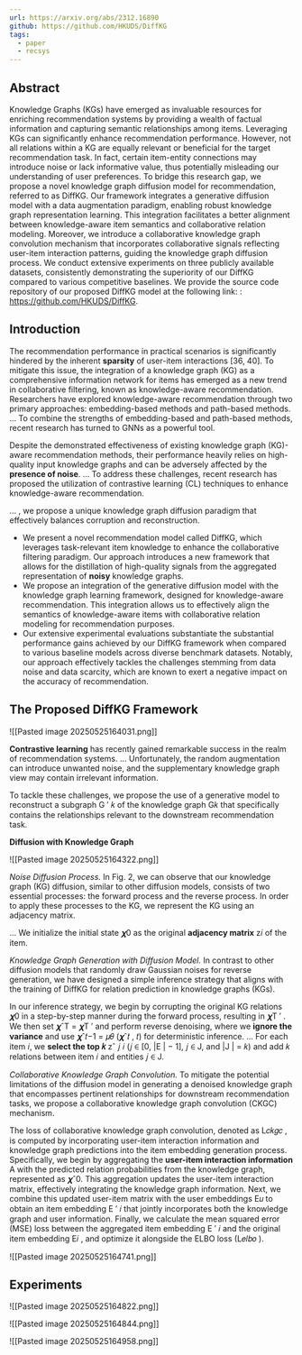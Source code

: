 ```yaml
---
url: https://arxiv.org/abs/2312.16890
github: https://github.com/HKUDS/DiffKG
tags:
  - paper
  - recsys
---
```

## Abstract

Knowledge Graphs (KGs) have emerged as invaluable resources for enriching recommendation systems by providing a wealth of factual information and capturing semantic relationships among items. Leveraging KGs can significantly enhance recommendation performance. However, not all relations within a KG are equally relevant or beneficial for the target recommendation task. In fact, certain item-entity connections may introduce noise or lack informative value, thus potentially misleading our understanding of user preferences. To bridge this research gap, we propose a novel knowledge graph diffusion model for recommendation, referred to as DiffKG. Our framework integrates a generative diffusion model with a data augmentation paradigm, enabling robust knowledge graph representation learning. This integration facilitates a better alignment between knowledge-aware item semantics and collaborative relation modeling. Moreover, we introduce a collaborative knowledge graph convolution mechanism that incorporates collaborative signals reflecting user-item interaction patterns, guiding the knowledge graph diffusion process. We conduct extensive experiments on three publicly available datasets, consistently demonstrating the superiority of our DiffKG compared to various competitive baselines. We provide the source code repository of our proposed DiffKG model at the following link: : https://github.com/HKUDS/DiffKG.

## Introduction

The recommendation performance in practical scenarios is significantly hindered by the inherent **sparsity** of user-item interactions [36, 40]. To mitigate this issue, the integration of a knowledge graph (KG) as a comprehensive information network for items has emerged as a new trend in collaborative filtering, known as knowledge-aware recommendation. Researchers have explored knowledge-aware recommendation through two primary approaches: embedding-based methods and path-based methods. ... To combine the strengths of embedding-based and path-based methods, recent research has turned to GNNs as a powerful tool.

Despite the demonstrated effectiveness of existing knowledge graph (KG)-aware recommendation methods, their performance heavily relies on high-quality input knowledge graphs and can be adversely affected by the **presence of noise**. ... To address these challenges, recent research has proposed the utilization of contrastive learning (CL) techniques to enhance knowledge-aware recommendation.

... , we propose a unique knowledge graph diffusion paradigm that effectively balances corruption and reconstruction.

* We present a novel recommendation model called DiffKG, which leverages task-relevant item knowledge to enhance the collaborative filtering paradigm. Our approach introduces a new framework that allows for the distillation of high-quality signals from the aggregated representation of **noisy** knowledge graphs. 
* We propose an integration of the generative diffusion model with the knowledge graph learning framework, designed for knowledge-aware recommendation. This integration allows us to effectively align the semantics of knowledge-aware items with collaborative relation modeling for recommendation purposes.
* Our extensive experimental evaluations substantiate the substantial performance gains achieved by our DiffKG framework when compared to various baseline models across diverse benchmark datasets. Notably, our approach effectively tackles the challenges stemming from data noise and data scarcity, which are known to exert a negative impact on the accuracy of recommendation.

## The Proposed DiffKG Framework

![[Pasted image 20250525164031.png]]

**Contrastive learning** has recently gained remarkable success in the realm of recommendation systems. ... Unfortunately, the random augmentation can introduce unwanted noise, and the supplementary knowledge graph view may contain irrelevant information. 

To tackle these challenges, we propose the use of a generative model to reconstruct a subgraph G ′ 𝑘 of the knowledge graph G𝑘 that specifically contains the relationships relevant to the downstream recommendation task.

**Diffusion with Knowledge Graph**

![[Pasted image 20250525164322.png]]

*Noise Diffusion Process.* In Fig. 2, we can observe that our knowledge graph (KG) diffusion, similar to other diffusion models, consists of two essential processes: the forward process and the reverse process. In order to apply these processes to the KG, we represent the KG using an adjacency matrix.

... We initialize the initial state 𝝌0 as the original **adjacency matrix** z𝑖 of the item.

*Knowledge Graph Generation with Diffusion Model.* In contrast to other diffusion models that randomly draw Gaussian noises for reverse generation, we have designed a simple inference strategy that aligns with the training of DiffKG for relation prediction in knowledge graphs (KGs).

In our inference strategy, we begin by corrupting the original KG relations 𝝌0 in a step-by-step manner during the forward process, resulting in 𝝌T ′ . We then set 𝝌ˆT = 𝝌T ′ and perform reverse denoising, where we **ignore the variance** and use 𝝌ˆ𝑡−1 = 𝜇𝜃 (𝝌ˆ𝑡 , 𝑡) for deterministic inference. ... For each item 𝑖, we **select the top 𝑘** zˆ 𝑗 𝑖 (𝑗 ∈ [0, |E | − 1], 𝑗 ∈ J, and |J | = 𝑘) and add 𝑘 relations between item 𝑖 and entities 𝑗 ∈ J.

*Collaborative Knowledge Graph Convolution.* To mitigate the potential limitations of the diffusion model in generating a denoised knowledge graph that encompasses pertinent relationships for downstream recommendation tasks, we propose a collaborative knowledge graph convolution (CKGC) mechanism.

The loss of collaborative knowledge graph convolution, denoted as L𝑐𝑘𝑔𝑐 , is computed by incorporating user-item interaction information and knowledge graph predictions into the item embedding generation process. Specifically, we begin by aggregating the **user-item interaction information** A with the predicted relation probabilities from the knowledge graph, represented as 𝝌ˆ0. This aggregation updates the user-item interaction matrix, effectively integrating the knowledge graph information. Next, we combine this updated user-item matrix with the user embeddings E𝑢 to obtain an item embedding E ′ 𝑖 that jointly incorporates both the knowledge graph and user information. Finally, we calculate the mean squared error (MSE) loss between the aggregated item embedding E ′ 𝑖 and the original item embedding E𝑖 , and optimize it alongside the ELBO loss (L𝑒𝑙𝑏𝑜 ).

![[Pasted image 20250525164741.png]]

## Experiments

![[Pasted image 20250525164822.png]]

![[Pasted image 20250525164844.png]]

![[Pasted image 20250525164958.png]]